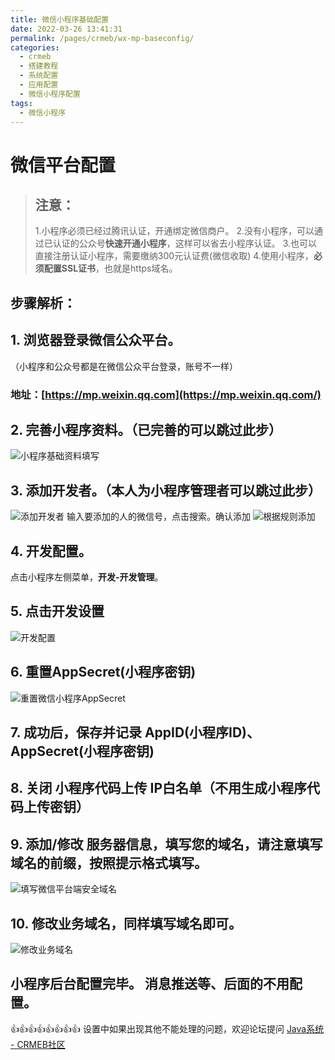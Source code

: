 ```yaml
---
title: 微信小程序基础配置
date: 2022-03-26 13:41:31
permalink: /pages/crmeb/wx-mp-baseconfig/
categories:
  - crmeb
  - 搭建教程
  - 系统配置
  - 应用配置
  - 微信小程序配置
tags:
  - 微信小程序
---
```


# **微信平台配置**

> ## **注意**：
>
> 1.小程序必须已经过腾讯认证，开通绑定微信商户。
> 2.没有小程序，可以通过已认证的公众号**快速开通小程序**，这样可以省去小程序认证。
> 3.也可以直接注册认证小程序，需要缴纳300元认证费(微信收取)
> 4.使用小程序，**必须配置SSL证书**，也就是https域名。

## **步骤解析：**

## 1. 浏览器登录微信公众平台。

（小程序和公众号都是在微信公众平台登录，账号不一样）

### 地址：[https://mp.weixin.qq.com](https://mp.weixin.qq.com/)

## 2. 完善小程序资料。（已完善的可以跳过此步）

![小程序基础资料填写](https://cdn.jsdelivr.net/gh/xbdazz/mypic/img/202203291554892.png)

## 3. 添加开发者。（本人为小程序管理者可以跳过此步）

![添加开发者](https://cdn.jsdelivr.net/gh/xbdazz/mypic/img/202203291557536.png)
输入要添加的人的微信号，点击搜索。确认添加
![根据规则添加](https://cdn.jsdelivr.net/gh/xbdazz/mypic/img/202203291557120.png)

## 4. 开发配置。

点击小程序左侧菜单，**开发-开发管理**。

## 5. 点击开发设置

![开发配置](https://cdn.jsdelivr.net/gh/xbdazz/mypic/img/202203291600074.png)

## 6. **重置**AppSecret(小程序密钥)

![重置微信小程序AppSecret](https://cdn.jsdelivr.net/gh/xbdazz/mypic/img/202203291655492.png)

## **7. 成功后，保存并记录 AppID(小程序ID)、AppSecret(小程序密钥)**

## 8. **关闭 小程序代码上传 IP白名单（不用生成小程序代码上传密钥）**

## 9. 添加/修改 服务器信息，填写您的域名，请注意填写域名的前缀，按照提示格式填写。

![填写微信平台端安全域名](https://cdn.jsdelivr.net/gh/xbdazz/mypic/img/202203301714504.png)

## 10. 修改业务域名，同样填写域名即可。

![修改业务域名](https://cdn.jsdelivr.net/gh/xbdazz/mypic/img/202203291701098.png)

## 小程序后台配置完毕。 消息推送等、后面的不用配置。

👍👍👍👍👍👍👍👍 设置中如果出现其他不能处理的问题，欢迎论坛提问 [Java系统 - CRMEB社区](https://q.crmeb.com/?categoryId=122&sequence=0)
